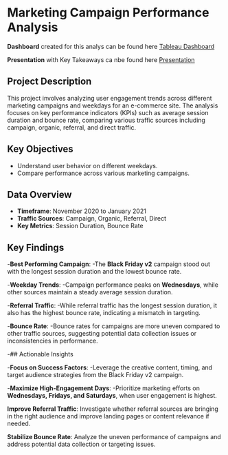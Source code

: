 # Marketing Campaign Performance Analysis

**Dashboard** created for this analys can be found here [Tableau Dashboard](https://public.tableau.com/views/DashboardMarketing_17185679213180/BounceRate?:language=en-GB&:sid=&:redirect=auth&:display_count=n&:origin=viz_share_link) </p>
**Presentation** with Key Takeaways ca nbe found here [Presentation](https://docs.google.com/presentation/d/1Xhc6l2TbLgSEKx9iH5_Y6Hg9TFmD7sokiyQvzrA0500/edit?usp=sharing) </p>

## Project Description
This project involves analyzing user engagement trends across different marketing campaigns and weekdays for an e-commerce site. The analysis focuses on key performance indicators (KPIs) such as average session duration and bounce rate, comparing various traffic sources including campaign, organic, referral, and direct traffic.

## Key Objectives
- Understand user behavior on different weekdays.
- Compare performance across various marketing campaigns.

## Data Overview
- **Timeframe**: November 2020 to January 2021
- **Traffic Sources**: Campaign, Organic, Referral, Direct
- **Key Metrics**: Session Duration, Bounce Rate

## Key Findings

-**Best Performing Campaign**: 
-The **Black Friday v2** campaign stood out with the longest session duration and the lowest bounce rate.
  
-**Weekday Trends**:
-Campaign performance peaks on **Wednesdays**, while other sources maintain a steady average session duration.
  
-**Referral Traffic**:
-While referral traffic has the longest session duration, it also has the highest bounce rate, indicating a mismatch in targeting.

-**Bounce Rate**:
-Bounce rates for campaigns are more uneven compared to other traffic sources, suggesting potential data collection issues or inconsistencies in performance.

-## Actionable Insights

-**Focus on Success Factors**:
-Leverage the creative content, timing, and target audience strategies from the Black Friday v2 campaign.
  
-**Maximize High-Engagement Days**:
-Prioritize marketing efforts on **Wednesdays, Fridays, and Saturdays**, when user engagement is highest.
  
**Improve Referral Traffic**:
Investigate whether referral sources are bringing in the right audience and improve landing pages or content relevance if needed.
  
**Stabilize Bounce Rate**:
Analyze the uneven performance of campaigns and address potential data collection or targeting issues.
